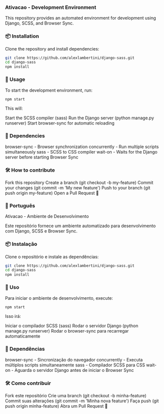 ### Ativacao - Development Environment

This repository provides an automated environment for development using Django, SCSS, and Browser Sync.

### 📦 Installation

Clone the repository and install dependencies:
```bash
git clone https://github.com/alexlambertini/django-sass.git
cd django-sass
npm install
```

### 🚀 Usage

To start the development environment, run:

```bash
npm start
```

This will:

Start the SCSS compiler (sass)
Run the Django server (python manage.py runserver)
Start browser-sync for automatic reloading

### 🔧 Dependencies

browser-sync - Browser synchronization
concurrently - Run multiple scripts simultaneously
sass - SCSS to CSS compiler
wait-on - Waits for the Django server before starting Browser Sync

### 🛠️ How to contribute

Fork this repository
Create a branch (git checkout -b my-feature)
Commit your changes (git commit -m 'My new feature')
Push to your branch (git push origin my-feature)
Open a Pull Request 🚀

### 📌 Português

Ativacao - Ambiente de Desenvolvimento

Este repositório fornece um ambiente automatizado para desenvolvimento com Django, SCSS e Browser Sync.

### 📦 Instalação

Clone o repositório e instale as dependências:
```bash
git clone https://github.com/alexlambertini/django-sass.git
cd django-sass
npm install
```

### 🚀 Uso

Para iniciar o ambiente de desenvolvimento, execute:
```bash
npm start
```

Isso irá:

Iniciar o compilador SCSS (sass)
Rodar o servidor Django (python manage.py runserver)
Rodar o browser-sync para recarregar automaticamente

### 🔧 Dependências

browser-sync - Sincronização do navegador
concurrently - Executa múltiplos scripts simultaneamente
sass - Compilador SCSS para CSS
wait-on - Aguarda o servidor Django antes de iniciar o Browser Sync


### 🛠️ Como contribuir

Fork este repositório
Crie uma branch (git checkout -b minha-feature)
Commit suas alterações (git commit -m 'Minha nova feature')
Faça push (git push origin minha-feature)
Abra um Pull Request 🚀

